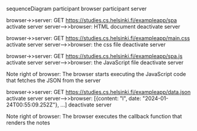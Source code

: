 sequenceDiagram
  participant browser
  participant server

  browser->>server: GET https://studies.cs.helsinki.fi/exampleapp/spa
  activate server
  server-->>browser: HTML document
  deactivate server

  browser->>server: GET https://studies.cs.helsinki.fi/exampleapp/main.css
  activate server
  server-->>browser: the css file
  deactivate server

  browser->>server: GET https://studies.cs.helsinki.fi/exampleapp/spa.js
  activate server
  server-->>browser: the JavaScript file
  deactivate server

  Note right of browser: The browser starts executing the JavaScript code that fetches the JSON from the server

  browser->>server: GET https://studies.cs.helsinki.fi/exampleapp/data.json
  activate server
  server-->>browser: [{content: "l", date: "2024-01-24T00:55:09.252Z"}, ...]
  deactivate server

  Note right of browser: The browser executes the callback function that renders the notes 
